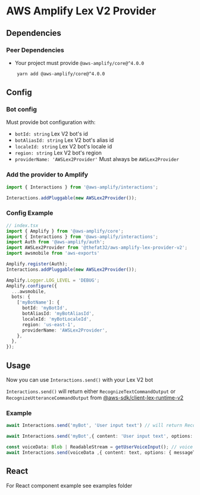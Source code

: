 # AWS Amplify Lex V2 Provider

## Dependencies

### Peer Dependencies

- Your project must provide `@aws-amplify/core@^4.0.0`

```sh
    yarn add @aws-amplify/core@^4.0.0
```

## Config

### Bot config

Must provide bot configuration with:

- `botId: string` Lex V2 bot's id
- `botAliasId: string` Lex V2 bot's alias id
- `localeId: string` Lex V2 bot's locale id
- `region: string` Lex V2 bot's region
- `providerName: 'AWSLex2Provider'` Must always be `AWSLex2Provider` 


### Add the provider to Amplify

```ts
import { Interactions } from '@aws-amplify/interactions';

Interactions.addPluggable(new AWSLex2Provider());
```

### Config Example

```ts
// index.tsx
import { Amplify } from '@aws-amplify/core';
import { Interactions } from '@aws-amplify/interactions';
import Auth from '@aws-amplify/auth';
import AWSLex2Provider from '@thefat32/aws-amplify-lex-provider-v2';
import awsmobile from 'aws-exports'

Amplify.register(Auth);
Interactions.addPluggable(new AWSLex2Provider());

Amplify.Logger.LOG_LEVEL = 'DEBUG';
Amplify.configure({
  ...awsmobile,
  bots: {
    ['myBotName']: {
      botId: 'myBotId',
      botAliasId: 'myBotAliasId',
      localeId: 'myBotLocaleId',
      region: 'us-east-1',
      providerName: 'AWSLex2Provider',
    },
  },
});
```

## Usage

Now you can use `Interactions.send()` with your Lex V2 bot

`Interactions.send()` will return either `RecognizeTextCommandOutput` or `RecognizeUtteranceCommandOutput` from [@aws-sdk/client-lex-runtime-v2](https://www.npmjs.com/package/@aws-sdk/client-lex-runtime-v2)

### Example
```ts
await Interactions.send('myBot', 'User input text') // will return RecognizeTextCommandOutput

await Interactions.send('myBot',{ content: 'User input text', options: { messageType: 'text' } }); // will return RecognizeUtteranceCommandOutput

const voiceData: Blob | ReadableStream = getUserVoiceInput(); // voice data must be either Blob or ReadableStream
await Interactions.send(voiceData ,{ content: text, options: { messageType: 'voice' } }); // will return RecognizeUtteranceCommandOutput
```

## React

For React component example see examples folder
